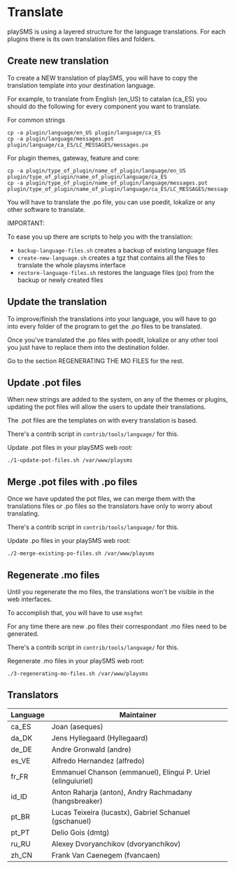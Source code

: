 # Translate

playSMS is using a layered structure for the language translations. For each plugins there is its own translation files and folders.


## Create new translation

To create a NEW translation of playSMS, you will have to copy the translation template into your destination language.

For example, to translate from English (en_US) to catalan (ca_ES) you should do the following for every component you want to translate.

For common strings

```
cp -a plugin/language/en_US plugin/language/ca_ES
cp -a plugin/language/messages.pot plugin/language/ca_ES/LC_MESSAGES/messages.po
```

For plugin themes, gateway, feature and core:

```
cp -a plugin/type_of_plugin/name_of_plugin/language/en_US plugin/type_of_plugin/name_of_plugin/language/ca_ES
cp -a plugin/type_of_plugin/name_of_plugin/language/messages.pot plugin/type_of_plugin/name_of_plugin/language/ca_ES/LC_MESSAGES/messages.po
```

You will have to translate the .po file, you can use poedit, lokalize or any other software to translate.

IMPORTANT:

To ease you up there are scripts to help you with the translation:

- `backup-language-files.sh` creates a backup of existing language files
- `create-new-language.sh` creates a tgz that contains all the files to translate the whole playsms interface
- `restore-language-files.sh` restores the language files (po) from the backup or newly created files


## Update the translation

To improve/finish the translations into your language, you will have to go into every folder of the program to get the .po files to be translated.

Once you've translated the .po files with poedit, lokalize or any other tool you just have to replace them into the destination folder.

Go to the section REGENERATING THE MO FILES for the rest.


## Update .pot files

When new strings are added to the system, on any of the themes or plugins, updating the pot files will allow the users to update their translations.

The .pot files are the templates on with every translation is based.

There's a contrib script in `contrib/tools/language/` for this.

Update .pot files in your playSMS web root:

```
./1-update-pot-files.sh /var/www/playsms
```


## Merge .pot files with .po files

Once we have updated the pot files, we can merge them with the translations files or .po files so the translators have only to worry about translating.

There's a contrib script in `contrib/tools/language/` for this.

Update .po files in your playSMS web root:

```
./2-merge-existing-po-files.sh /var/www/playsms
```

## Regenerate .mo files

Until you regenerate the mo files, the translations won't be visible in the web interfaces.

To accomplish that, you will have to use `msgfmt`

For any time there are new .po files their correspondant .mo files need to be generated.

There's a contrib script in `contrib/tools/language/` for this.

Regenerate .mo files in your playSMS web root:

```
./3-regenerating-mo-files.sh /var/www/playsms
```

## Translators

Language | Maintainer
-------- | ----------
ca_ES    | Joan (aseques)
da_DK    | Jens Hyllegaard (Hyllegaard)
de_DE    | Andre Gronwald (andre)
es_VE    | Alfredo Hernandez (alfredo)
fr_FR    | Emmanuel Chanson (emmanuel), Elingui P. Uriel (elinguiuriel)
id_ID    | Anton Raharja (anton), Andry Rachmadany (hangsbreaker)
pt_BR    | Lucas Teixeira (lucastx), Gabriel Schanuel (gschanuel)
pt_PT    | Delio Gois (dmtg)
ru_RU    | Alexey Dvoryanchikov (dvoryanchikov)
zh_CN    | Frank Van Caenegem (fvancaen)
